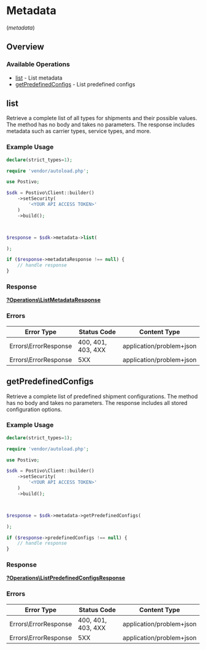 # Metadata
(*metadata*)

## Overview

### Available Operations

* [list](#list) - List metadata
* [getPredefinedConfigs](#getpredefinedconfigs) - List predefined configs

## list

Retrieve a complete list of all types for shipments and their possible values. The method has no body and takes no parameters. The response includes metadata such as carrier types, service types, and more.

### Example Usage

<!-- UsageSnippet language="php" operationID="listMetadata" method="get" path="/metadata" -->
```php
declare(strict_types=1);

require 'vendor/autoload.php';

use Postivo;

$sdk = Postivo\Client::builder()
    ->setSecurity(
        '<YOUR API ACCESS TOKEN>'
    )
    ->build();



$response = $sdk->metadata->list(

);

if ($response->metadataResponse !== null) {
    // handle response
}
```

### Response

**[?Operations\ListMetadataResponse](../../Models/Operations/ListMetadataResponse.md)**

### Errors

| Error Type               | Status Code              | Content Type             |
| ------------------------ | ------------------------ | ------------------------ |
| Errors\ErrorResponse     | 400, 401, 403, 4XX       | application/problem+json |
| Errors\ErrorResponse     | 5XX                      | application/problem+json |

## getPredefinedConfigs

Retrieve a complete list of predefined shipment configurations. The method has no body and takes no parameters. The response includes all stored configuration options.

### Example Usage

<!-- UsageSnippet language="php" operationID="listPredefinedConfigs" method="get" path="/metadata/predefined-configs" -->
```php
declare(strict_types=1);

require 'vendor/autoload.php';

use Postivo;

$sdk = Postivo\Client::builder()
    ->setSecurity(
        '<YOUR API ACCESS TOKEN>'
    )
    ->build();



$response = $sdk->metadata->getPredefinedConfigs(

);

if ($response->predefinedConfigs !== null) {
    // handle response
}
```

### Response

**[?Operations\ListPredefinedConfigsResponse](../../Models/Operations/ListPredefinedConfigsResponse.md)**

### Errors

| Error Type               | Status Code              | Content Type             |
| ------------------------ | ------------------------ | ------------------------ |
| Errors\ErrorResponse     | 400, 401, 403, 4XX       | application/problem+json |
| Errors\ErrorResponse     | 5XX                      | application/problem+json |